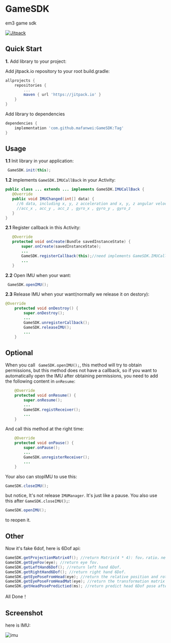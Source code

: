 # GameSDK
em3 game sdk


[![Jitpack](https://jitpack.io/v/mafanwei/GameSDK.svg)](https://jitpack.io/#mafanwei/GameSDK)

## Quick Start

**1.** Add library to your project:

Add jitpack.io repository to your root build.gradle:
```gradle
allprojects {
    repositories {
        ...
        maven { url 'https://jitpack.io' }
    }
}
```
Add library to dependencies
```gradle
dependencies {
    implementation 'com.github.mafanwei:GameSDK:Tag'
}
```
## Usage
**1.1** Init library in your application:
```java
 GameSDK.init(this);
 ```
 **1.2** implements ```GameSDK.IMUCallBack``` in your Activity:
 ```java
 public class ... extends ... implements GameSDK.IMUCallBack {
    @Override
    public void IMUChanged(int[] data) {
      //6 data, including x, y, z acceleration and x, y, z angular velocity. The sequence is as follows:
      //acc_x , acc_y , acc_z , gyro_x , gyro_y , gyro_z
    }
 }
 ```
 **2.1** Register callback in this Activity:
 ```java
    @Override
    protected void onCreate(Bundle savedInstanceState) {
        super.onCreate(savedInstanceState);
        ...
        GameSDK.registerCallback(this);//need implements GameSDK.IMUCallBack
        ...
    }
```
**2.2** Open IMU when your want:
```java
 GameSDK.openIMU();
```
**2.3** Release IMU when your want(normally we release it on destory):
```java
@Override
    protected void onDestroy() {
        super.onDestroy();
        ...
        GameSDK.unregisterCallback();
        GameSDK.releaseIMU();
        ...
    }
```
## Optional
When you call ``` GameSDK.openIMU();```, this method will try to obtain permissions, but this method does not have a callback, so if you want to automatically open the IMU after obtaining permissions, you need to add the following content in ```onResume```:
```java
    @Override
    protected void onResume() {
        super.onResume();
        ...
        GameSDK.registReceiver();
        ...
    }
```
And call this method at the right time:
```java
    @Override
    protected void onPause() {
        super.onPause();
        ...
        GameSDK.unregisterReceiver();
        ...
    }
```
Your also can stopIMU to use this:
```java
GameSDK.closeIMU();
```
but notice, It's not release ```IMUManager```. It's just like a pause. You also use this after ```GameSDK.closeIMU();```:
```java
GameSDK.openIMU();
```
to reopen it.

## Other
Now it's fake 6dof, here is 6Dof api:
```java
GameSDK.getProjectionMatrix4f(); //return Matrix(4 * 4): fov，ratio，near，far
GameSDK.getEyeFov(eye); //return eye fov.
GameSDK.getLeftHand6Dof(); //return left hand 6Dof.
GameSDK.getRightHand6Dof(); //return right hand 6Dof.
GameSDK.getEyePoseFromHead(eye); //return the relative position and rotation of an eye
GameSDK.getEyePoseFromHeadMat(eye); //return the transformation matrix of the opposite head of an eye (4 * 4)
GameSDK.getHeadPosePredictied(ms); //return predict head 6Dof pose after given ms.
```

All Done！
## Screenshot
here is IMU:

![imu](https://raw.githubusercontent.com/mafanwei/GameSDK/master/screenshot/imu.png)
